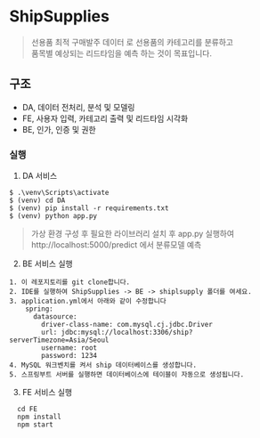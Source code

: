# ShipSupplies
> 선용품 최적 구매발주 데이터 로 선용품의 카테고리를 분류하고
<br> 품목별 예상되는 리드타임을 예측 하는 것이 목표입니다.

## 구조
 - DA, 데이터 전처리, 분석 및 모델링
 - FE, 사용자 입력, 카테고리 출력 및 리드타임 시각화
 - BE, 인가, 인증 및 권한 


### 실행

1. DA 서비스 
```
$ .\venv\Scripts\activate
$ (venv) cd DA
$ (venv) pip install -r requirements.txt
$ (venv) python app.py
```
> 가상 환경 구성 후 필요한 라이브러리 설치 후 app.py 실행하여
http://localhost:5000/predict 에서 분류모델 예측

2. BE 서비스 실행
```
1. 이 레포지토리를 git clone합니다.
2. IDE를 실행하여 ShipSupplies -> BE -> shiplsupply 폴더를 여세요.
3. application.yml에서 아래와 같이 수정합니다
    spring:
      datasource:
        driver-class-name: com.mysql.cj.jdbc.Driver
        url: jdbc:mysql://localhost:3306/ship?serverTimezone=Asia/Seoul
        username: root
        password: 1234
4. MySQL 워크벤치를 켜서 ship 데이터베이스를 생성합니다.
5. 스프링부트 서버를 실행하면 데이터베이스에 테이블이 자동으로 생성됩니다.
```
3. FE 서비스 실행
```
  cd FE
  npm install
  npm start
```


